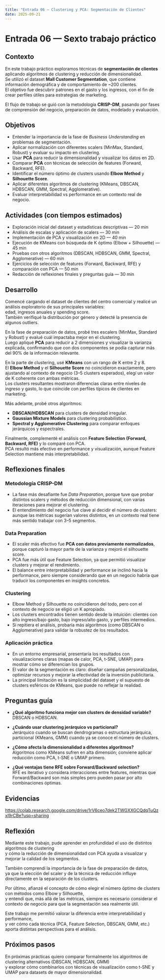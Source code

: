 ```yaml
---
title: "Entrada 06 — Clustering y PCA: Segmentación de Clientes"
date: 2025-09-21
---
```


# Entrada 06 — Sexto trabajo práctico

## Contexto
En este trabajo práctico exploramos técnicas de **segmentación de clientes** aplicando algoritmos de clustering y reducción de dimensionalidad.  
Se utilizó el dataset **Mall Customer Segmentation**, que contiene información demográfica y de comportamiento de ~200 clientes.  
El objetivo fue descubrir patrones en el gasto y los ingresos, con el fin de crear perfiles útiles para estrategias de marketing.  

El flujo de trabajo se guió con la metodología **CRISP-DM**, pasando por fases de comprensión del negocio, preparación de datos, modelado y evaluación.  

## Objetivos
- Entender la importancia de la fase de *Business Understanding* en problemas de segmentación.  
- Aplicar normalización con diferentes scalers (MinMax, Standard, Robust) y evaluar su impacto en clustering.  
- Usar **PCA** para reducir la dimensionalidad y visualizar los datos en 2D.  
- Comparar **PCA** con técnicas de selección de features (Forward, Backward, RFE).  
- Identificar el número óptimo de clusters usando **Elbow Method** y **Silhouette Score**.  
- Aplicar diferentes algoritmos de clustering (KMeans, DBSCAN, HDBSCAN, GMM, Spectral, Agglomerative).  
- Evaluar interpretabilidad vs performance en un contexto real de negocio.  

## Actividades (con tiempos estimados)
- Exploración inicial del dataset y estadísticas descriptivas — 20 min  
- Análisis de escalas y aplicación de scalers — 30 min  
- Implementación de PCA y visualización en 2D — 40 min  
- Ejecución de KMeans con búsqueda de K óptimo (Elbow + Silhouette) — 45 min  
- Pruebas con otros algoritmos (DBSCAN, HDBSCAN, GMM, Spectral, Agglomerative) — 60 min  
- Ejercicios de selección de features (Forward, Backward, RFE) y comparación con PCA — 50 min  
- Redacción de reflexiones finales y preguntas guía — 30 min  

## Desarrollo
Comencé cargando el dataset de clientes del centro comercial y realicé un análisis exploratorio de sus principales variables:  
edad, ingresos anuales y spending score.  
También verifiqué la distribución por género y detecté la presencia de algunos outliers.  

En la fase de preparación de datos, probé tres escalers (MinMax, Standard y Robust) y evalué cuál impactaba mejor en el clustering.  
Luego apliqué **PCA** para reducir a 2 dimensiones y visualizar la varianza explicada, confirmando que con dos componentes se podía capturar más del 90% de la información relevante.  

En la parte de clustering, usé **KMeans** con un rango de K entre 2 y 8.  
El **Elbow Method** y el **Silhouette Score** no coincidieron exactamente, pero ajustando al contexto de negocio (3–5 clusters esperados), elegí un valor de K coherente con ambas métricas.  
Los clusters resultantes mostraron diferencias claras entre niveles de ingreso y gasto, lo que coincide con perfiles típicos de clientes en marketing.  

Más adelante, probé otros algoritmos:  
- **DBSCAN/HDBSCAN** para clusters de densidad irregular.  
- **Gaussian Mixture Models** para clustering probabilístico.  
- **Spectral y Agglomerative Clustering** para comparar enfoques jerárquicos y espectrales.  

Finalmente, complementé el análisis con **Feature Selection (Forward, Backward, RFE)** y lo comparé con PCA.  
PCA resultó más efectivo en performance y visualización, aunque Feature Selection mantiene más interpretabilidad.  

## Reflexiones finales

### Metodología CRISP-DM
- La fase más desafiante fue *Data Preparation*, porque tuve que probar distintos scalers y métodos de reducción dimensional, con varias iteraciones para mejorar el clustering.  
- El entendimiento del negocio fue clave al decidir el número de clusters: aunque las métricas sugerían valores distintos, en un contexto real tiene más sentido trabajar con 3–5 segmentos.  

### Data Preparation
- El scaler más efectivo fue **PCA con datos previamente normalizados**, porque capturó la mayor parte de la varianza y mejoró el silhouette score.  
- PCA fue más útil que Feature Selection, ya que permitió visualizar clusters y mejorar el rendimiento.  
- El balance entre interpretabilidad y performance se inclinó hacia la performance, pero siempre considerando que en un negocio habría que traducir los componentes en insights concretos.  

### Clustering
- Elbow Method y Silhouette no coincidieron del todo, pero con el contexto de negocio se eligió un K apropiado.  
- Los clusters encontrados tienen sentido desde la intuición: clientes con alto ingreso/bajo gasto, bajo ingreso/alto gasto, y perfiles intermedios.  
- Si repitiera el análisis, probaría más algoritmos (como DBSCAN o Agglomerative) para validar la robustez de los resultados.  

### Aplicación práctica
- En un entorno empresarial, presentaría los resultados con visualizaciones claras (mapas de calor, PCA, t-SNE, UMAP) para mostrar cómo se diferencian los grupos.  
- El valor de la segmentación es claro: diseñar campañas personalizadas, optimizar recursos y mejorar la efectividad de la inversión publicitaria.  
- La principal limitación es la simplicidad del dataset y el supuesto de clusters esféricos de KMeans, que puede no reflejar la realidad.  

## Preguntas guía

- **¿Qué algoritmo funciona mejor con clusters de densidad variable?**  
  DBSCAN o HDBSCAN.  

- **¿Cuándo usar clustering jerárquico vs particional?**  
  Jerárquico cuando se buscan dendrogramas o estructura jerárquica, particional (KMeans, GMM) cuando ya se conoce el número de clusters.  

- **¿Cómo afecta la dimensionalidad a diferentes algoritmos?**  
  Algoritmos como KMeans sufren en alta dimensión; conviene aplicar reducción como PCA, t-SNE o UMAP primero.  

- **¿Qué ventajas tiene RFE sobre Forward/Backward selection?**  
  RFE es iterativo y considera interacciones entre features, mientras que Forward/Backward son más simples pero pueden pasar por alto combinaciones óptimas.  

## Evidencias
https://colab.research.google.com/drive/1rV6ceo7dek2TWGXXGCQdqTuQzxl9rCBe?usp=sharing

## Reflexión  
Mediante este trabajo, pude aprender en profundidad el uso de distintos algoritmos de clustering  
y cómo la reducción de dimensionalidad con PCA ayuda a visualizar y mejorar la calidad de los segmentos.  

También comprendí la importancia de la fase de preparación de datos,  
ya que la elección del scaler y de la técnica de reducción influye directamente en la separación de los clusters.  

Por último, afianzé el concepto de cómo elegir el número óptimo de clusters con métodos como Elbow y Silhouette,  
y entendí que, más allá de las métricas, siempre es necesario considerar el contexto de negocio para que la segmentación sea realmente útil.  

Este trabajo me permitió valorar la diferencia entre interpretabilidad y performance,  
y ver cómo cada técnica (PCA, Feature Selection, DBSCAN, GMM, etc.) aporta distintas perspectivas para el análisis.  

## Próximos pasos
En próximas prácticas quiero comparar formalmente los algoritmos de clustering alternativos (DBSCAN, HDBSCAN, GMM)  
y explorar cómo combinarlos con técnicas de visualización como t-SNE y UMAP para datasets de mayor dimensionalidad.  


